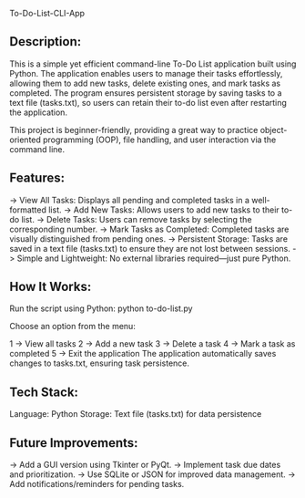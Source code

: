  To-Do-List-CLI-App

## Description:
This is a simple yet efficient command-line To-Do List application built using Python. The application enables users to manage their tasks effortlessly, allowing them to add new tasks, delete existing ones, and mark tasks as completed. The program ensures persistent storage by saving tasks to a text file (tasks.txt), so users can retain their to-do list even after restarting the application.

This project is beginner-friendly, providing a great way to practice object-oriented programming (OOP), file handling, and user interaction via the command line.

## Features:
-> View All Tasks: Displays all pending and completed tasks in a well-formatted list.
-> Add New Tasks: Allows users to add new tasks to their to-do list.
-> Delete Tasks: Users can remove tasks by selecting the corresponding number.
-> Mark Tasks as Completed: Completed tasks are visually distinguished from pending ones.
-> Persistent Storage: Tasks are saved in a text file (tasks.txt) to ensure they are not lost between sessions.
-> Simple and Lightweight: No external libraries required—just pure Python.

## How It Works:
Run the script using Python:
python to-do-list.py

Choose an option from the menu:

1 → View all tasks
2 → Add a new task
3 → Delete a task
4 → Mark a task as completed
5 → Exit the application
The application automatically saves changes to tasks.txt, ensuring task persistence.

## Tech Stack:
Language: Python
Storage: Text file (tasks.txt) for data persistence

## Future Improvements:
-> Add a GUI version using Tkinter or PyQt.
-> Implement task due dates and prioritization.
-> Use SQLite or JSON for improved data management.
-> Add notifications/reminders for pending tasks.

